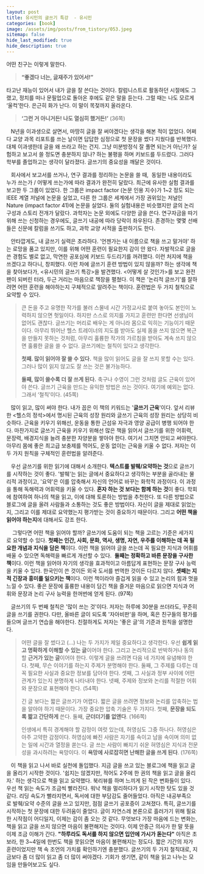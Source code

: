 ```yaml
---
layout: post
title: 유시민의 글쓰기 특강  - 유시민
categories: [book]
image: /assets/img/posts/from_tistory/053.jpeg
sitemap: false
hide_last_modified: true
hide_description: true
---
```


  




어떤 친구는 이렇게 말한다. 

> **“좋겠다 너는, 글재주가 있어서!”**

타고난 재능이 있어서 내가 글을 잘 쓴다는 것이다. 칼럼니스트로 활동하던 시절에도 그랬고, 정치를 떠나 문필업으로 돌아온 후에도 같은 말을 듣는다. 그럴 때는 나도 모르게 ‘울컥’한다. 은근히 화가 난다. 이 말이 목젖까지 올라온다. 

> **‘그런 거 아니거든! 나도 열심히 했거든!’** (36쪽)

  
   N년을 이과생으로 살면서, 마땅히 글을 잘 써야겠다는 생각을 해본 적이 없었다. 어쩌다 교양 과목 리포트를 쓰는 날이면 답답한 심정으로 첫 문장을 썼다 지웠다를 반복했다. 대체 이과생한데 글을 왜 쓰라고 하는 건지. 그냥 미분방정식 잘 풀면 되는거 아닌가? 실험하고 보고서 쓸 정도면 충분하지 않나? 하는 불평을 하며 키보드를 두드렸다. 그러다 학부를 졸업하고는 생각이 달라졌다. 글쓰기의 중요성을 깨달은 것이다. 

  


   회사에서 보고서를 쓰거나, 연구 결과를 정리하는 논문을 쓸 때,  동일한 내용이라도 누가 쓰는가 / 어떻게 쓰는가에 따라 결과가 완전히 달랐다. 최근에 유사한 실험 결과를 보고한 두 그룹이 있었다. 한 그룹은 impact factor (논문 인용 지수)가 1~2 정도 되는 IEEE 계열 저널에 논문을 실었고, 다른 한 그룹은 세계에서 가장 권위있는 저널인 Nature (impact factor 41)에 논문을 실었다. 둘의 실험내용은 비슷했지만 글의 논리 구성과 스토리 전개가 달랐다. 과학자는 논문 외에도 다양한 글을 쓴다. 연구자금을 따기 위해 쓰는 신청하는 경우에도, 글쓰기 내공에 따라 당락이 좌우된다. 존경하는 몇몇 선배들은 신문에 칼럼을 쓰기도 하고, 과학 교양 서적을 출판하기도 한다.

  


   안타깝게도, 내 글쓰기 실력은 초라하다. '언젠가는 내 이름으로 책을 쓰고 말거야' 하는 로망을 품고 있지만, 이를 위해 어떤 훈련이 필요한지 감이 안 왔다. 자발적으로 글을 쓴 경험도 별로 없고, 막연한 공포심에 키보드 두드리기를 꺼려했다. 이런 처지에 책을 쓰겠다고 하다니, 창피했다. 이런 차에 글쓰기 훈련 방법이 있지 않을까? 하는 생각에 책을 찾아보다가, <유시민의 글쓰기 특강\>을 발견했다. <어떻게 살 것인가\>를 보고 완전 팬이 되버린 터라, 두근 거리는 마음으로 책장을 펼쳤다. 이 책은 '논리적 글쓰기'를 잘하려면 어떤 훈련을 해야하는지 구체적으로 알려주는 책이다. 훈련법은 두 가지 철칙으로 요약할 수 있다. 

  


> 큰 돈을 주고 유명한 작가를 불러 스물네 시간 가정교사로 붙여 놓아도 본인이 노력하지 않으면 헛일이다. 하지만 스스로 의지를 가지고 훈련만 한다면 선생님이 없어도 괜찮다. 글쓰기는 머리로 배우는 게 아니라 몸으로 익히는 기능이기 때문이다. 아무리 뛰어난 헬스 트레이너의 지도를 받아도 실제 몸을 쓰지 않으면 복근을 만들지 못하는 것처럼, 아무리 훌륭한 작가의 가르침을 받아도 계속 쓰지 않으면 훌륭한 글을 쓸 수 없다. 글쓰기에는 철칙이 있다고 생각한다. 
>
> **첫째. 많이 읽어야 잘 쓸 수 있다.** 책을 많이 읽어도 글을 잘 쓰지 못할 수는 있다. 그러나 많이 읽지 않고도 잘 쓰는 것은 불가능하다. 
>
> **둘째, 많이 쓸수록 더 잘 쓰게 된다.** 축구나 수영이 그런 것처럼 글도 근육이 있어야 쓴다. 글쓰기 근육을 만드는 유익한 방법은 쓰는 것이다. 여기에 예외는 없다. 그래서 ‘철칙’이다. (45쪽)

  
   많이 읽고, 많이 써야 한다. 내가 꼽은 이 책의 키워드는 '**글쓰기 근육**'이다. 앞서 리뷰한 <헬스의 정석\>에서 명시된 근육의 성장 원리와 글쓰기 근육의 성장 원리는 상당히 비슷하다. 근육을 키우기 위해선, 운동을 통한 근섬유 자극과 영양 공급이 병행 되어야 한다. 마찬가지로 글쓰기 근육을 키우기 위해선 많은 책을 읽어서 글쓰기를 위한 어휘력, 문장력, 배경지식을 늘려 충분한 자양분을 쌓아야 한다. 여기서 그치면 안되고 써야한다. 아무리 몸에 좋은 최고급 보충제를 먹어도, 운동 없이는 근육을 키울 수 없다. 저자는 이 두 가지 원칙을 구체적인 훈련법을 알려준다.  

   우선 글쓰기를 위한 읽기에 대해서 소개한다. **텍스트를 발췌/요약하는 것**으로 글쓰기를 시작하는 것이 좋다. '발췌'는 읽는 글에서 중요하다고 생각하는 부분을 골라내는 물리적 과정이고, '요약'은 이를 압축해서 자신의 언어로 바꾸는 화학적 과정이다. 이 과정을 통해 독해력과 어휘력을 키울 수 있다. **혼자 하는 것 보다는 함께 하는 것**이 좋다. 학회에 참여하여 하나의 책을 읽고, 이에 대해 토론하는 방법을 추천한다. 또 다른 방법으로 블로그에 글을 올려 사람들과 소통하는 것도 좋은 방법이다. 자신이 글을 제대로 읽었는지, 그리고 이를 제대로 요약했는지 평가받는 것이 중요하기 때문이다. 그리고 **어떤 책을 읽어야 하는지**에 대해서도 강조 한다.

    그렇다면 어떤 책을 읽어야 할까? 글쓰기에 도움이 되는 책을 고르는 기준은 세가지로 요약할 수 있다. **첫째는 인간, 사회, 문화, 역사, 생명, 자연, 우주를 이해하는 데 꼭 필요한 개념과 지식을 담은 책**이다. 이런 책을 읽어야 글을 쓰는데 꼭 필요한 지식과 어휘를 배울 수 있으면 독해력을 빠르게 개선할 수 있다.  **둘째는 정확하고 바른 문장을 구사한 책**이다. 이런 책을 읽어야 자기의 생각을 효과적이고 아름답게 표현하는 문장 구사 능력을 키울 수 있다. 한국인이 쓴 것이든 외국 도서를 번역한 것이든 다르지 않다. **셋째는 지적 긴장과 흥미를 일으키는 책**이다. 이런 책이라야 즐겁게 읽을 수 있고 논리의 힘과 멋을 느낄 수 있다. 좋은 문장에 훌륭한 내용이 담긴 책을 즐거운 마음으로 읽으면 지식과 어휘와 문장과 논리 구사 능력을 한꺼번에 얻게 된다. (97쪽)

  


   글쓰기의 두 번째 철칙은 '많이 쓰는 것'이다. 저자는 하루에 30분을 쓰더라도, 꾸준히 글을 쓰기를 권한다. 다만, 올바른 글이 되도록 '자아비판'을 하며, 혹은 친구들의 평가를 들으며 글쓰기 연습을 해야한다. 친절하게도 저자는 '좋은 글'의 기준과 원칙을 설명한다. 

  


> 어떤 글을 잘 썼다고 (…) 나는 두 가지가 제일 중요하다고 생각한다. 우선 **쉽게 읽고 명확하게 이해할 수 있는 글**이어야 한다. 그리고 논리적으로 반박하거나 동의할 **근거가 있는 글**이어야 한다. 이렇게 글을 쓰려면 다음 네 가지에 유념해야 한다. 첫째, 무슨 이야기를 하는지 주제가 분명해야 한다. 둘째, 그 주제를 다루는 데 꼭 필요한 사실과 중요한 정보를 담아야 한다. 셋째, 그 사실과 정부 사이에 어떤 관계가 있는지 분명하게 나타내야 한다. 넷째, 주제와 정보와 논리를 적절한 어휘와 문장으로 표현해야 한다. (54쪽)
>
> 긴 글 보다는 짧은 글쓰기가 어렵다. 짧은 글을 쓰려면 정보와 논리를 압축하는 법을 알아야 하기 때문이다. 가장 중요한 압축 기술은 두 가지다. 첫째, **문장을 되도록 짧고 간단하게** 쓴다. 둘째, **군더더기를 없앤다**. (166쪽)
>
> 인생에서 특히 경계해야 할 감정이 여럿 있는데, 허영심도 그중 하나다. 허영심은 아주 고약한 감정이다. 허영심에 빠진 사람은 자기를 속이고 남을 속이며 의미 없는 일에 시간과 열정을 쏟는다. 글 쓰는 사람이 빠지기 쉬운 혀영심은 지식과 전문성을 과시하려는 욕망이다. 이 **욕망에 사로잡히면 난해한 글을 쓰게 된다**. (176쪽)

  


   이 책을 읽고 나서 바로 실천에 돌입했다. 지금 글을 쓰고 있는 블로그에 책을 읽고 글을 올리기 시작한 것이다. '쉽지는 않겠지만, 적어도 2주에 한 권의 책을 읽고 글을 올리자.' 하는 생각으로 책을 읽고 요약했다. 북리뷰를 하며 느끼게 된 작은 변화들이 있다. 우선 책 읽는 속도가 조금씩 빨라진다. 워낙 책을 멀리하다가 읽기 시작한 탓도 있을 것 같다. 리딩 속도가 빨라지면서, 독서에 대한 부담감도 줄어들었다. 아직은 내공부족으로 발췌/요약 수준의 글을 쓰고 있지만, 점점 글쓰기 공포증이 고쳐졌다. 특히, 글쓰기를 시작하는 첫 문장에 대한 두려움이 줄었다. 글이 자연스레 본론으로 흘러가기 위해 필요한 시작점이 어디일지, 이제는 감이 좀 오는 것 같다. 무엇보다 가장 마음에 드는 변화는, 책을 읽고 글을 쓰지 않으면 마음이 불편해지는 것이다. 이제 안중근 의사가 한 말 뜻을 이제 조금 이해가 간다. **"하루라도 독서를 하지 않으면 입안에 가시가 돋는다"** 아직은 초보라, 한 3~4일에 한번도 책을 못읽으면 마음이 불편해지는 정도다. 짧은 기간의 자가 훈련이었지만 책 속 조언의 가치를 확인하기엔 충분했다. 글쓰기의 두 가지 철칙대로, 지금보다 좀 더 많이 읽고 좀 더 많이 써야겠다. 기회가 생기면, 같이 책을 읽고 나누는 모임을 만들어보고도 싶다.


